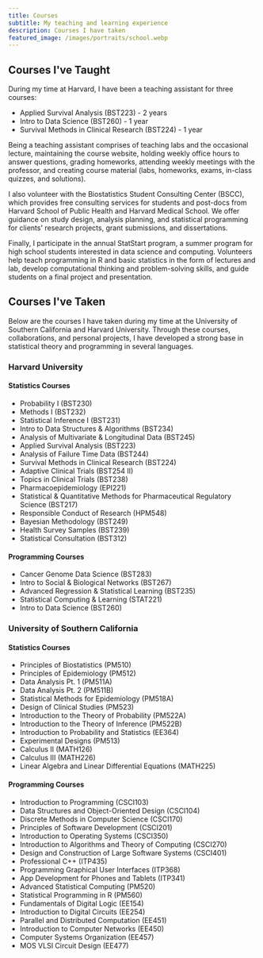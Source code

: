 ```yaml
---
title: Courses
subtitle: My teaching and learning experience
description: Courses I have taken
featured_image: /images/portraits/school.webp
---
```



## Courses I've Taught

During my time at Harvard, I have been a teaching assistant for three courses:

* Applied Survival Analysis (BST223) - 2 years
* Intro to Data Science (BST260) - 1 year
* Survival Methods in Clinical Research (BST224) - 1 year

Being a teaching assistant comprises of teaching labs and the occasional lecture, maintaining the course website, holding weekly office hours to answer questions, grading homeworks, attending weekly meetings with the professor, and creating course material (labs, homeworks, exams, in-class quizzes, and solutions).

I also volunteer with the Biostatistics Student Consulting Center (BSCC), which provides free consulting services for students and post-docs from Harvard School of Public Health and Harvard Medical School. We offer guidance on study design, analysis planning, and statistical programming for clients' research projects, grant submissions, and dissertations.

Finally, I participate in the annual StatStart program, a summer program for high school students interested in data science and computing. Volunteers help teach programming in R and basic statistics in the form of lectures and lab,  develop computational thinking and problem-solving skills, and guide students on a final project and presentation.

## Courses I've Taken 

Below are the courses I have taken during my time at the University of Southern California and Harvard University. Through these courses, collaborations, and personal projects, I have developed a strong base in statistical theory and programming in several languages.  

### Harvard University

#### Statistics Courses

-	Probability I (BST230)
-	Methods I (BST232)
-	Statistical Inference I (BST231)
-	Intro to Data Structures & Algorithms (BST234)
-	Analysis of Multivariate & Longitudinal Data (BST245)
-	Applied Survival Analysis (BST223)
-	Analysis of Failure Time Data (BST244)
-   Survival Methods in Clinical Research (BST224)
-	Adaptive Clinical Trials (BST254 II)
-	Topics in Clinical Trials (BST238)
-	Pharmacoepidemiology (EPI221)
-	Statistical & Quantitative Methods for Pharmaceutical Regulatory Science (BST217)
-	Responsible Conduct of Research (HPM548)
-	Bayesian Methodology (BST249)
-	Health Survey Samples (BST239)
-	Statistical Consultation (BST312)

#### Programming Courses

-	Cancer Genome Data Science (BST283)
-	Intro to Social & Biological Networks (BST267)
-	Advanced Regression & Statistical Learning (BST235)
-	Statistical Computing & Learning (STAT221)
-	Intro to Data Science (BST260)


### University of Southern California

#### Statistics Courses

-	Principles of Biostatistics (PM510)
-	Principles of Epidemiology (PM512)
-	Data Analysis Pt. 1 (PM511A)
-	Data Analysis Pt. 2 (PM511B)
-	Statistical Methods for Epidemiology (PM518A)
-	Design of Clinical Studies (PM523)
-	Introduction to the Theory of Probability (PM522A)
-	Introduction to the Theory of Inference (PM522B)
-	Introduction to Probability and Statistics (EE364)
-	Experimental Designs (PM513)
-	Calculus II (MATH126)
-	Calculus III (MATH226)
-	Linear Algebra and Linear Differential Equations (MATH225)

#### Programming Courses

-	Introduction to Programming (CSCI103)
-	Data Structures and Object-Oriented Design (CSCI104)
-	Discrete Methods in Computer Science (CSCI170)
-	Principles of Software Development (CSCI201)
-	Introduction to Operating Systems (CSCI350)
-	Introduction to Algorithms and Theory of Computing (CSCI270)
-	Design and Construction of Large Software Systems (CSCI401)
-	Professional C++ (ITP435)
-	Programming Graphical User Interfaces (ITP368)
- 	App Development for Phones and Tablets (ITP341)
-	Advanced Statistical Computing (PM520)
-	Statistical Programming in R (PM560)
-	Fundamentals of Digital Logic (EE154)
-	Introduction to Digital Circuits (EE254)
-	Parallel and Distributed Computation (EE451)
-	Introduction to Computer Networks (EE450)
-	Computer Systems Organization (EE457)
- 	MOS VLSI Circuit Design (EE477)